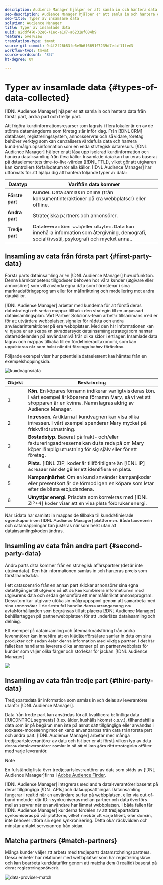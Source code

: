```yaml
---
description: Audience Manager hjälper er att samla in och hantera data från första part, andra part och tredje part.
seo-description: Audience Manager hjälper er att samla in och hantera data från första part, andra part och tredje part.
seo-title: Typer av insamlade data
solution: Audience Manager
title: Typer av insamlade data
uuid: a2ddf470-32e6-41ec-a1d7-a6232ef084b9
feature: overview
translation-type: tm+mt
source-git-commit: 9e4f2f26b83fe6e5b6f669107239d7edaf11fed3
workflow-type: tm+mt
source-wordcount: '867'
ht-degree: 0%

---
```



# Typer av insamlade data {#types-of-data-collected}

[!DNL Audience Manager] hjälper er att samla in och hantera data från första part, andra part och tredje part.

Att frigöra kundinformationsresurser som lagrats i flera lokaler är en av de största datamängderna som företag står inför idag. Från [!DNL CRM] databaser, registreringssystem, annonsservrar och så vidare, företag behöver verktyg som kan centralisera värdefulla data och hantera kund-/målgruppsinformation som en enda strategisk dataresurs. [!DNL Audience Manager] hjälper er att låsa upp isolerad kundinformation och hantera datainsamling från flera källor. Insamlade data kan hanteras baserat på dataelementets time-to-live-värden ([!DNL TTL]), vilket gör att utgivaren kan kontrollera förfallodatum för alla källor. [!DNL Audience Manager] har utformats för att hjälpa dig att hantera följande typer av data:

| Datatyp | Varifrån data kommer |
|---|---|
| **Förste part** | Kunder. Data samlas in online (från konsumentinteraktioner på era webbplatser) eller offline. |
| **Andra part** | Strategiska partners och annonsörer. |
| **Tredje part** | Dataleverantörer och/eller utbyten. Data kan innehålla information som återgivning, demografi, social/livsstil, psykografi och mycket annat. |

## Insamling av data från första part {#first-party-data}

Första parts datainsamling är en [!DNL Audience Manager] huvudfunktion. Denna kärnkompetens tillgodoser behoven hos våra kunder (utgivare eller annonsörer) som vill använda egna data som hörnstenar i sina marknadsföringsprogram eller för målinriktning och modellering mot andra datakällor.

[!DNL Audience Manager] arbetar med kunderna för att förstå deras datastrategi och sedan mappar tillbaka den strategin till en anpassad datainsamlingsplan. Vårt Partner Solutions-team arbetar tillsammans med er för att utvärdera webbplatser, signaler för rådata och andra användarinteraktioner på era webbplatser. Med den här informationen kan vi hjälpa er att skapa en skräddarsydd datainsamlingsstrategi som hämtar datareddelanden på användarnivå från olika sidor i ert lager. Insamlade data lagras och mappas tillbaka till en fördefinierad taxonomi, som kan uppdateras när som helst när ditt företags behov förändras.

Följande exempel visar hur potentiella dataelement kan hämtas från en exempelshoppingsida.

![kundvagnsdata](assets/shopping-cart-data.png)

| Objekt | Beskrivning |
|---|---|
| 1 | **Kön**. En köpares förnamn indikerar vanligtvis deras kön. I vårt exempel är köparens förnamn Mary, så vi vet att shopparen är en kvinna. Namn lagras aldrig av Audience Manager. |
| 2 | **Intressen**. Artiklarna i kundvagnen kan visa olika intressen. I vårt exempel spenderar Mary mycket på friskvårdsutrustning. |
| 3 | **Bostadstyp**. Baserat på frakt- och/eller faktureringsadresserna kan du ta reda på om Mary köper lämplig utrustning för sig själv eller för ett företag. |
| 4 | **Plats**. [!DNL ZIP] koder är tillförlitligare än [!DNL IP] adresser när det gäller att identifiera en plats. |
| 5 | **Kampanjnärhet**. Om en kund använder kampanjkoder eller presentkort är de förmodligen en köpare som letar efter de bästa erbjudandena. |
| 6 | **Utnyttjar energi**. Prisdata som korreleras med [!DNL ZIP+4] koder visar att en viss plats förbrukar energi. |

När rådata har samlats in mappas de tillbaka till kunddefinierade egenskaper inom [!DNL Audience Manager] plattformen. Både taxonomin och datamappningar kan justeras när som helst utan att datainsamlingskoden ändras.

## Insamling av data från andra part {#second-party-data}

Andra parts data kommer från en strategisk affärspartner (det är inte utgivardata). Den här informationen samlas in och hanteras precis som förstahandsdata.

I ett datascenario från en annan part skickar annonsörer sina egna datatillgångar till utgivare så att de kan kombinera informationen med utgivarens data och sedan genomföra ett mer målinriktat annonsprogram. Dessutom kan utgivare utöka sin målgruppspool genom att samarbeta med sina annonsörer. I de flesta fall handlar dessa arrangemang om avtalsförhållanden som begränsas till att placera [!DNL Audience Manager] behållartaggen på partnerwebbplatsen för att underlätta datainsamling och delning.

Ett exempel på datainsamling och återmarknadsföring från andra leverantörer kan innebära att en klädåterförsäljare samlar in data om sina produkter och sedan delar denna information med viktiga partner. I det här fallet kan handlarna leverera olika annonser på en partnerwebbplats för kunder som väljer olika färger och storlekar för jackan. [!DNL Audience Manager]

![](assets/shopping-cart-traits.png)

## Insamling av data från tredje part {#third-party-data}

Tredjepartsdata är information som samlas in och delas av leverantörer utanför [!DNL Audience Manager].

Data från tredje part kan användas för att kvalificera befintliga data [!UICONTROL segments] (t.ex. ålder, hushållsinkomst o.s.v.), tillhandahålla data som är på begäran men inte på annat sätt tillgängliga eller användas i lookalike-modellering mot en känd användarbas från data från första part och andra part. [!DNL Audience Manager] arbetar med många tredjepartsleverantörer av data och hjälper er att förstå vilken typ av data dessa dataleverantörer samlar in så att ni kan göra rätt strategiska affärer med varje leverantör.

>[!NOTE]
>
>En fullständig lista över tredjepartsleverantörer av data som stöds av [!DNL Audience Manager]finns i [Adobe Audience Finder](https://www.adobe-audience-finder.com/).

[!DNL Audience Manager] integreras med andra dataleverantörer baserat på deras tillgängliga [!DNL APIs] och datauppsättningar. Datainsamling fungerar i realtid när en användare surfar på webbplatsen, eller via out-of-band-metoder där ID:n synkroniseras mellan partner och data överförs mellan servrar när en användare har lämnat webbplatsen. I båda fallen får [!DNL Audience Manager] kunderna fördelen av att tredjepartsdata synkroniseras på vår plattform, vilket innebär att varje klient, eller domän, inte behöver utföra sin egen synkronisering. Detta ökar räckvidden och minskar antalet serveranrop från sidan.

## Matcha partners {#match-partners}

Många kunder väljer att arbeta med tredjeparts datamatchningspartners. Dessa enheter har relationer med webbplatser som har registreringskrav och kan bearbeta kunddatafiler genom att matcha dem (i realtid) baserat på deras registreringsnätverk.

![data-provider-match](assets/data-provider-match.png)
